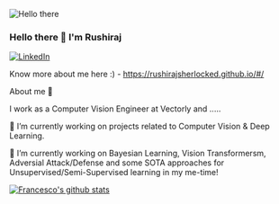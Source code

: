 ![Hello there](https://media1.tenor.com/images/6a4df9527c54d4528fb2b2ab47e7d422/tenor.gif?itemid=13774600)

### Hello there 👋 I'm Rushiraj

<p> <a href="https://www.linkedin.com/in/rushirajsinhparmar/" target="_blank"><img alt="LinkedIn" src="https://img.shields.io/badge/linkedin-%230077B5.svg?&style=for-the-badge&logo=linkedin&logoColor=white" /></a>    

Know more about me here :) - https://rushirajsherlocked.github.io/#/ 

About me :rocket:  
  
I work as a Computer Vision Engineer at Vectorly and .....

🔭 I’m currently working on projects related to Computer Vision & Deep Learning.

🌱 I’m currently working on Bayesian Learning, Vision Transformersm, Adversial Attack/Defense and some SOTA approaches for Unsupervised/Semi-Supervised learning in my me-time!


[![Francesco's github stats](https://github-readme-stats.vercel.app/api?username=rushirajsherlocked)](https://github.com/anuraghazra/github-readme-stats)



<!--
**rushirajsherlocked/rushirajsherlocked** is a ✨ _special_ ✨ repository because its `README.md` (this file) appears on your GitHub profile.

Here are some ideas to get you started:

🔭 I’m currently working on projects related to Computer Vision & Deep Learning
🌱 I’m currently learning ...
👯 I’m looking to collaborate on ...
🤔 I’m looking for help with ...
💬 Ask me about ...
📫 How to reach me: ...
😄 Pronouns: ...
⚡ Fun fact: ...

